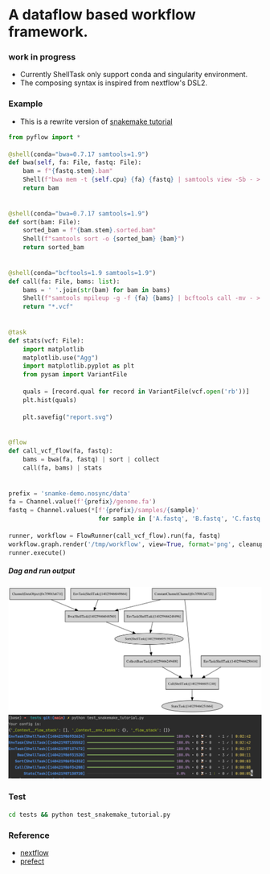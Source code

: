 # A dataflow based workflow framework.
### work in progress

- Currently ShellTask only support conda and singularity environment.
- The composing syntax is inspired from nextflow's DSL2.

### Example

- This is a rewrite version of [snakemake tutorial](https://snakemake.readthedocs.io/en/stable/tutorial/short.html)

```python
from pyflow import *

@shell(conda="bwa=0.7.17 samtools=1.9")
def bwa(self, fa: File, fastq: File):
    bam = f"{fastq.stem}.bam"
    Shell(f"bwa mem -t {self.cpu} {fa} {fastq} | samtools view -Sb - > {bam}")
    return bam


@shell(conda="bwa=0.7.17 samtools=1.9")
def sort(bam: File):
    sorted_bam = f"{bam.stem}.sorted.bam"
    Shell(f"samtools sort -o {sorted_bam} {bam}")
    return sorted_bam


@shell(conda="bcftools=1.9 samtools=1.9")
def call(fa: File, bams: list):
    bams = ' '.join(str(bam) for bam in bams)
    Shell(f"samtools mpileup -g -f {fa} {bams} | bcftools call -mv - > all.vcf")
    return "*.vcf"


@task
def stats(vcf: File):
    import matplotlib
    matplotlib.use("Agg")
    import matplotlib.pyplot as plt
    from pysam import VariantFile

    quals = [record.qual for record in VariantFile(vcf.open('rb'))]
    plt.hist(quals)

    plt.savefig("report.svg")


@flow
def call_vcf_flow(fa, fastq):
    bams = bwa(fa, fastq) | sort | collect
    call(fa, bams) | stats


prefix = 'snamke-demo.nosync/data'
fa = Channel.value(f'{prefix}/genome.fa')
fastq = Channel.values(*[f'{prefix}/samples/{sample}' 
                         for sample in ['A.fastq', 'B.fastq', 'C.fastq']])

runner, workflow = FlowRunner(call_vcf_flow).run(fa, fastq)
workflow.graph.render('/tmp/workflow', view=True, format='png', cleanup=True)
runner.execute()
```

##### Dag and run output

![dag](docs/workflow.png)
![log](docs/snakemake_workflow_output.png)

### Test

```bash
cd tests && python test_snakemake_tutorial.py
```



### Reference
- [nextflow](https://github.com/nextflow-io/nextflow)
- [prefect](https://github.com/PrefectHQ/prefect)
